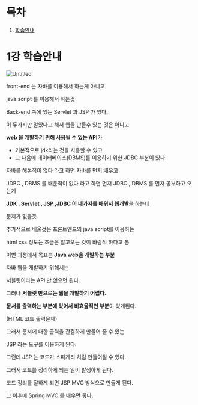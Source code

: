 
# 목차

1. [학습안내](#1강,-학습안내)






# 1강 학습안내


![Untitled](https://user-images.githubusercontent.com/89206108/161558429-f0f5b72c-6efe-433e-bf59-fd038a79960d.png)


front-end 는 자바를 이용해서 하는게 아니고

java script 를 이용해서 하는것

Back-end 쪽에 있는 Servlet 과 JSP 가 있다.

이 두가지만 알았다고 해서 웹을 만들수 있는 것은 아니고

**web 을 개발하기 위해 사용될 수 있는 API**가 

- 기본적으로 jdk라는 것을 사용할 수 있고
- 그 다음에 데이터베이스(DBMS)를 이용하기 위한 JDBC 부분이 있다.

자바를 해본적이 없다 라고 하면 자바를 먼저 배우고

JDBC ,  DBMS 를  배운적이 없다 라고 하면 먼저 JDBC ,  DBMS 를 먼저 공부하고 오는게

**JDK . Servlet , JSP ,JDBC  이 네가지를 배워서 웹개발**을 하는데 

문제가 없을듯

추가적으로 배울것은 프론트엔드의  java script를 이용하는

html css 정도는 조금은 알고오는 것이 바람직 하다고 봄

이번 과정에서 목표는 **Java web을 개발하는 부분**

자바 웹을 개발하기 위해서는 

서블릿이라는 API 만 얹으면 된다.

그러나 **서블릿 만으로는 웹을 개발하기 어렵다.**

**문서를 출력하는 부분에 있어서 비효율적인 부분**이 있게된다.

(HTML 코드 출력문제)

그래서 문서에 대한 출력을 간결하게 만들어 줄 수 있는 

JSP 라는 도구를 이용하게 된다.

그런데 JSP 는 코드가 스파게티 처럼 만들어질 수 있다.

그래서 코드를 정리하게 되는 일이 발생하게 된다.

코드 정리를 잘하게 되면  JSP MVC 방식으로 만들게 된다.

그 이후에 Spring MVC 를 배우면 좋다.
